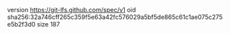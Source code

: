 version https://git-lfs.github.com/spec/v1
oid sha256:32a746cff265c359f5e63a42fc576029a5bf5de865c61c1ae075c275e5b2f3d0
size 187
